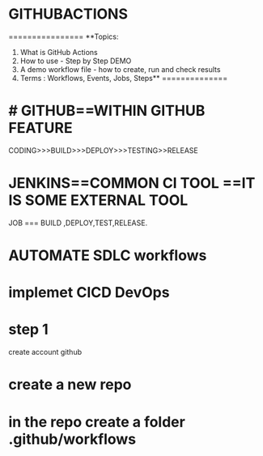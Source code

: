 # GITHUBACTIONS
================
**Topics:
 1. What is GitHub Actions
 2. How to use - Step by Step DEMO
 3. A demo workflow file - how to create, run and check results
 4. Terms : Workflows, Events, Jobs, Steps**
==============
#                 # GITHUB==WITHIN GITHUB FEATURE
CODING>>>BUILD>>>DEPLOY>>>TESTING>>RELEASE

# JENKINS==COMMON CI TOOL ==IT IS SOME EXTERNAL TOOL
JOB === BUILD ,DEPLOY,TEST,RELEASE.
# AUTOMATE SDLC workflows
# implemet CICD DevOps 

# 
# step 1
create account github
# create a new repo
# in the repo create a folder .github/workflows
